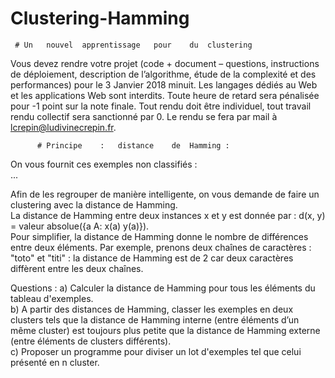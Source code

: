 # Clustering-Hamming

     # Un	nouvel	apprentissage	pour	du	clustering	
	
Vous	devez	rendre	votre	projet	(code	+	document	–	questions,	instructions	de	déploiement,	description	de	l’algorithme,	étude	de	la	complexité	et	des	performances)	pour	le	3	Janvier	2018	minuit.		Les	langages	dédiés	au	Web	et	les	applications	Web	sont	interdits.	Toute	heure	de	retard	sera	pénalisée	pour	-1	point	sur	la	note	finale.	Tout	rendu	doit	être	individuel,	tout	travail	rendu	collectif	sera	sanctionné	par	0.	Le	rendu	se	fera	par	mail	à	lcrepin@ludivinecrepin.fr.	
	
          # Principe	:	distance	de	Hamming	:	
          
On	vous	fournit	ces	exemples	non	classifiés	:	
...

Afin	de	les	regrouper	de	manière	intelligente,	on	vous	demande	de	faire	un	clustering	avec	la	distance	de	Hamming.	
La	distance	de	Hamming	entre	deux	instances	x	et	y	est	donnée	par	:	d(x,	y)	=	valeur	absolue({a	A:	x(a)	y(a)}).		
Pour	simplifier,	la	distance	de	Hamming	donne	le	nombre	de	différences	entre	deux	éléments.	Par	exemple,	prenons	deux	chaînes	de caractères	:	"toto"	et	"titi"	:	la	distance	de	Hamming	est	de	2	car	deux	caractères	diffèrent	entre	les	deux	chaînes.		
	
Questions	: 
a) Calculer	la	distance	de	Hamming	pour	tous	les	éléments	du	tableau	d'exemples.		
b) A	partir	des	distances	de	Hamming,	classer	les	exemples	en	deux	clusters	tels	que	la	distance	de	Hamming	interne	(entre	éléments	d’un	même	cluster)	est	toujours	plus	petite	que	la	distance	de	Hamming	externe	(entre	éléments	de	clusters	différents).	
c) Proposer	un	programme	pour	diviser	un	lot	d'exemples	tel	que	celui	présenté	en	n	cluster.		
